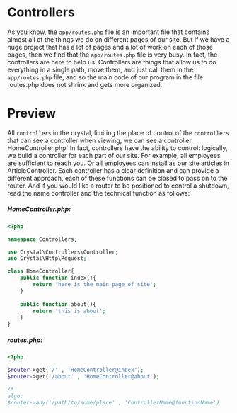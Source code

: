 # Controllers
As you know, the `app/routes.php` file is an important file that contains almost all of the things we do on different pages of our site. But if we have a huge project that has a lot of pages and a lot of work on each of those pages, then we find that the `app/routes.php` file is very busy.
In fact, the controllers are here to help us. Controllers are things that allow us to do everything in a single path, move them, and just call them in the `app/routes.php` file, and so the main code of our program in the file routes.php does not shrink and gets more organized.

# Preview
All `controllers` in the crystal, limiting the place of control of the `controllers` that can see a controller when viewing, we can see a controller. HomeController.php`
In fact, controllers have the ability to control: logically, we build a controller for each part of our site. For example, all employees are sufficient to reach you. Or all employees can install as our site articles in ArticleController. Each controller has a clear definition and can provide a different approach, each of these functions can be closed to pass on to the router. And if you would like a router to be positioned to control a shutdown, read the name controller and the technical function as follows:

##### HomeController.php:
```php
<?php

namespace Controllers;

use Crystal\Controllers\Controller;
use Crystal\Http\Request;

class HomeController{
    public function index(){
        return 'here is the main page of site';
    }
    
    public function about(){
        return 'this is about';
    }
}
```


##### routes.php:
```php
<?php

$router->get('/' , 'HomeController@index');
$router->get('/about' , 'HomeController@about');

/*
algo:
$router->any('/path/to/some/place' , 'ControllerName@functionName')
```